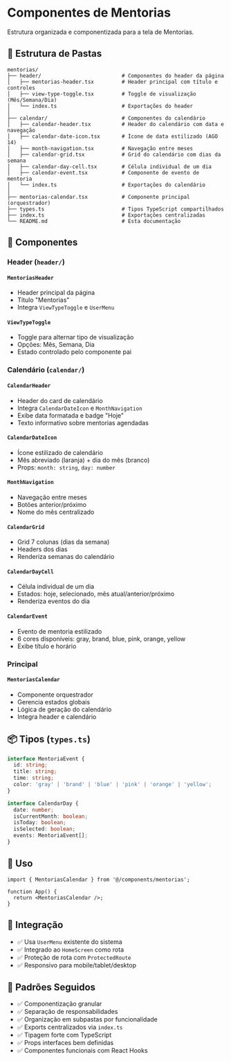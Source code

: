 # Componentes de Mentorias

Estrutura organizada e componentizada para a tela de Mentorias.

## 📁 Estrutura de Pastas

```
mentorias/
├── header/                          # Componentes do header da página
│   ├── mentorias-header.tsx         # Header principal com título e controles
│   ├── view-type-toggle.tsx         # Toggle de visualização (Mês/Semana/Dia)
│   └── index.ts                     # Exportações do header
│
├── calendar/                        # Componentes do calendário
│   ├── calendar-header.tsx          # Header do calendário com data e navegação
│   ├── calendar-date-icon.tsx       # Ícone de data estilizado (AGO 14)
│   ├── month-navigation.tsx         # Navegação entre meses
│   ├── calendar-grid.tsx            # Grid do calendário com dias da semana
│   ├── calendar-day-cell.tsx        # Célula individual de um dia
│   ├── calendar-event.tsx           # Componente de evento de mentoria
│   └── index.ts                     # Exportações do calendário
│
├── mentorias-calendar.tsx           # Componente principal (orquestrador)
├── types.ts                         # Tipos TypeScript compartilhados
├── index.ts                         # Exportações centralizadas
└── README.md                        # Esta documentação
```

## 🎯 Componentes

### Header (`header/`)

#### `MentoriasHeader`
- Header principal da página
- Título "Mentorias"
- Integra `ViewTypeToggle` e `UserMenu`

#### `ViewTypeToggle`
- Toggle para alternar tipo de visualização
- Opções: Mês, Semana, Dia
- Estado controlado pelo componente pai

### Calendário (`calendar/`)

#### `CalendarHeader`
- Header do card de calendário
- Integra `CalendarDateIcon` e `MonthNavigation`
- Exibe data formatada e badge "Hoje"
- Texto informativo sobre mentorias agendadas

#### `CalendarDateIcon`
- Ícone estilizado de calendário
- Mês abreviado (laranja) + dia do mês (branco)
- Props: `month: string`, `day: number`

#### `MonthNavigation`
- Navegação entre meses
- Botões anterior/próximo
- Nome do mês centralizado

#### `CalendarGrid`
- Grid 7 colunas (dias da semana)
- Headers dos dias
- Renderiza semanas do calendário

#### `CalendarDayCell`
- Célula individual de um dia
- Estados: hoje, selecionado, mês atual/anterior/próximo
- Renderiza eventos do dia

#### `CalendarEvent`
- Evento de mentoria estilizado
- 6 cores disponíveis: gray, brand, blue, pink, orange, yellow
- Exibe título e horário

### Principal

#### `MentoriasCalendar`
- Componente orquestrador
- Gerencia estados globais
- Lógica de geração do calendário
- Integra header e calendário

## 📦 Tipos (`types.ts`)

```typescript
interface MentoriaEvent {
  id: string;
  title: string;
  time: string;
  color: 'gray' | 'brand' | 'blue' | 'pink' | 'orange' | 'yellow';
}

interface CalendarDay {
  date: number;
  isCurrentMonth: boolean;
  isToday: boolean;
  isSelected: boolean;
  events: MentoriaEvent[];
}
```

## 🎨 Uso

```tsx
import { MentoriasCalendar } from '@/components/mentorias';

function App() {
  return <MentoriasCalendar />;
}
```

## 🔄 Integração

- ✅ Usa `UserMenu` existente do sistema
- ✅ Integrado ao `HomeScreen` como rota
- ✅ Proteção de rota com `ProtectedRoute`
- ✅ Responsivo para mobile/tablet/desktop

## 🎯 Padrões Seguidos

- ✅ Componentização granular
- ✅ Separação de responsabilidades
- ✅ Organização em subpastas por funcionalidade
- ✅ Exports centralizados via `index.ts`
- ✅ Tipagem forte com TypeScript
- ✅ Props interfaces bem definidas
- ✅ Componentes funcionais com React Hooks


